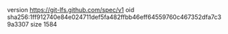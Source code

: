 version https://git-lfs.github.com/spec/v1
oid sha256:1ff912740e84e024711def5fa482ffbb46eff64559760c467352dfa7c39a3307
size 1584
